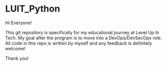 # LUIT_Python

Hi Everyone!

This git repository is specifically for my educational journey at Level Up In Tech. My goal after the program is to move into a DevOps/DevSecOps role. All code in this repo is written by myself and any feedback is definitely welcome! 

Thank you!
